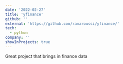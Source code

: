 ```yaml
---
date: '2022-02-27'
title: 'yfinance'
github: ''
external: 'https://github.com/ranaroussi/yfinance/'
tech:
  - python
company: ''
showInProjects: true
---
```


Great project that brings in finance data
